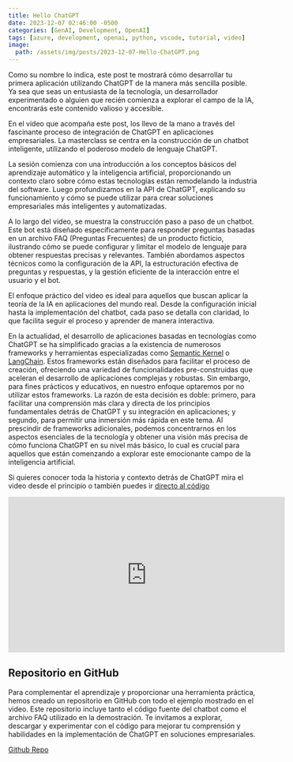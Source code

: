 ```yaml
---
title: Hello ChatGPT
date: 2023-12-07 02:46:00 -0500
categories: [GenAI, Development, OpenAI]
tags: [azure, development, openai, python, vscode, tutorial, video]
image:
  path: /assets/img/posts/2023-12-07-Hello-ChatGPT.png
---
```


 Como su nombre lo indica, este post te mostrará cómo desarrollar tu primera aplicación utilizando ChatGPT de la manera más sencilla posible. Ya sea que seas un entusiasta de la tecnología, un desarrollador experimentado o alguien que recién comienza a explorar el campo de la IA, encontrarás este contenido valioso y accesible.

En el video que acompaña este post, los llevo de la mano a través del fascinante proceso de integración de ChatGPT en aplicaciones empresariales. La masterclass se centra en la construcción de un chatbot inteligente, utilizando el poderoso modelo de lenguaje ChatGPT.

La sesión comienza con una introducción a los conceptos básicos del aprendizaje automático y la inteligencia artificial, proporcionando un contexto claro sobre cómo estas tecnologías están remodelando la industria del software. Luego profundizamos en la API de ChatGPT, explicando su funcionamiento y cómo se puede utilizar para crear soluciones empresariales más inteligentes y automatizadas.

A lo largo del video, se muestra la construcción paso a paso de un chatbot. Este bot está diseñado específicamente para responder preguntas basadas en un archivo FAQ (Preguntas Frecuentes) de un producto ficticio, ilustrando cómo se puede configurar y limitar el modelo de lenguaje para obtener respuestas precisas y relevantes. También abordamos aspectos técnicos como la configuración de la API, la estructuración efectiva de preguntas y respuestas, y la gestión eficiente de la interacción entre el usuario y el bot.

El enfoque práctico del video es ideal para aquellos que buscan aplicar la teoría de la IA en aplicaciones del mundo real. Desde la configuración inicial hasta la implementación del chatbot, cada paso se detalla con claridad, lo que facilita seguir el proceso y aprender de manera interactiva.

En la actualidad, el desarrollo de aplicaciones basadas en tecnologías como ChatGPT se ha simplificado gracias a la existencia de numerosos frameworks y herramientas especializadas como [Semantic Kernel](https://learn.microsoft.com/en-us/semantic-kernel/overview/) o [LangChain](https://www.langchain.com/). Estos frameworks están diseñados para facilitar el proceso de creación, ofreciendo una variedad de funcionalidades pre-construidas que aceleran el desarrollo de aplicaciones complejas y robustas. Sin embargo, para fines prácticos y educativos, en nuestro enfoque optaremos por no utilizar estos frameworks. La razón de esta decisión es doble: primero, para facilitar una comprensión más clara y directa de los principios fundamentales detrás de ChatGPT y su integración en aplicaciones; y segundo, para permitir una inmersión más rápida en este tema. Al prescindir de frameworks adicionales, podemos concentrarnos en los aspectos esenciales de la tecnología y obtener una visión más precisa de cómo funciona ChatGPT en su nivel más básico, lo cual es crucial para aquellos que están comenzando a explorar este emocionante campo de la inteligencia artificial.

Si quieres conocer toda la historia y contexto detrás de ChatGPT mira el video desde el principio o también puedes ir [directo al código](https://warnov.com/@intro-chatgpt-coding) 

<iframe width="560" height="315" src="https://www.youtube.com/embed/zsS-_FAMT7g?si=asDNU4jY3gcOXxgc" title="YouTube video player" frameborder="0" allow="accelerometer; autoplay; clipboard-write; encrypted-media; gyroscope; picture-in-picture; web-share" allowfullscreen></iframe>


## Repositorio en GitHub

Para complementar el aprendizaje y proporcionar una herramienta práctica, hemos creado un repositorio en GitHub con todo el ejemplo mostrado en el video. Este repositorio incluye tanto el código fuente del chatbot como el archivo FAQ utilizado en la demostración. Te invitamos a explorar, descargar y experimentar con el código para mejorar tu comprensión y habilidades en la implementación de ChatGPT en soluciones empresariales.

[Github Repo](https://warnov.com/@automanicure)
